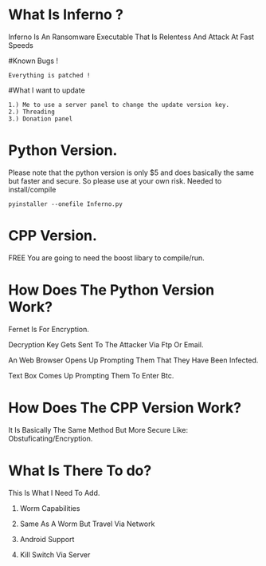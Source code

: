 # What Is Inferno ?
Inferno Is An Ransomware Executable That Is Relentess And Attack At Fast Speeds

#Known Bugs !
```
Everything is patched !
```
#What I want to update
```
1.) Me to use a server panel to change the update version key.
2.) Threading
3.) Donation panel
```

# Python Version.

Please note that the python version is only $5 and does basically the same but faster and secure.
So please use at your own risk.
Needed to install/compile
```
pyinstaller --onefile Inferno.py
```

# CPP Version.
FREE
You are going to need the boost libary to compile/run.

# How Does The Python Version Work?

Fernet Is For Encryption.

Decryption Key Gets Sent To The Attacker Via Ftp Or Email.

An Web Browser Opens Up Prompting Them That They Have Been Infected.

Text Box Comes Up Prompting Them To Enter Btc.

# How Does The CPP Version Work?

It Is Basically The Same Method But More Secure Like: Obstuficating/Encryption.

# What Is There To do?

This Is What I Need To Add.

1. Worm Capabilities 

2. Same As A Worm But Travel Via Network

3. Android Support

4. Kill Switch Via Server
